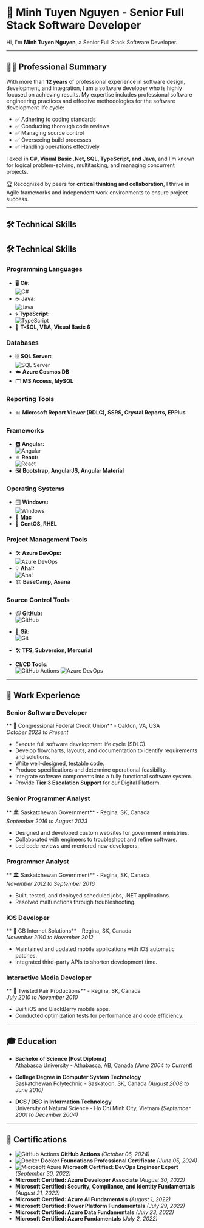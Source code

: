 # 🌟 Minh Tuyen Nguyen - Senior Full Stack Software Developer

Hi, I'm **Minh Tuyen Nguyen**, a Senior Full Stack Software Developer.  

---

## 🧑‍💻 Professional Summary

With more than **12 years** of professional experience in software design, development, and integration, I am a software developer who is highly focused on achieving results. My expertise includes professional software engineering practices and effective methodologies for the software development life cycle:

- ✅ Adhering to coding standards  
- ✅ Conducting thorough code reviews  
- ✅ Managing source control  
- ✅ Overseeing build processes  
- ✅ Handling operations effectively  

I excel in **C#, Visual Basic .Net, SQL, TypeScript, and Java**, and I’m known for logical problem-solving, multitasking, and managing concurrent projects.  

🏆 Recognized by peers for **critical thinking and collaboration**, I thrive in Agile frameworks and independent work environments to ensure project success.

---

## 🛠️ Technical Skills

## 🛠️ Technical Skills

### **Programming Languages**  
- 🖥️ **C#:**  
  ![C#](https://img.shields.io/badge/C%23-239120?style=flat&logo=csharp&logoColor=white)  
- ☕ **Java:**  
  ![Java](https://img.shields.io/badge/Java-007396?style=flat&logo=java&logoColor=white)  
- 🌀 **TypeScript:**  
  ![TypeScript](https://img.shields.io/badge/TypeScript-007ACC?style=flat&logo=typescript&logoColor=white)  
- 📜 **T-SQL, VBA, Visual Basic 6**

### **Databases**  
- 🗄️ **SQL Server:**  
  ![SQL Server](https://img.shields.io/badge/SQL%20Server-CC2927?style=flat&logo=microsoftsqlserver&logoColor=white)  
- ☁️ **Azure Cosmos DB**  
- 🗂️ **MS Access, MySQL**

### **Reporting Tools**  
- 📊 **Microsoft Report Viewer (RDLC), SSRS, Crystal Reports, EPPlus**

### **Frameworks**  
- 🅰️ **Angular:**  
  ![Angular](https://img.shields.io/badge/Angular-DD0031?style=flat&logo=angular&logoColor=white)  
- ⚛️ **React:**  
  ![React](https://img.shields.io/badge/React-61DAFB?style=flat&logo=react&logoColor=black)  
- 🖼️ **Bootstrap, AngularJS, Angular Material**

### **Operating Systems**  
- 🪟 **Windows:**  
  ![Windows](https://img.shields.io/badge/Windows-0078D6?style=flat&logo=windows&logoColor=white)  
- 🍎 **Mac**  
- 🐧 **CentOS, RHEL**

### **Project Management Tools**  
- 🛠️ **Azure DevOps:**  
  ![Azure DevOps](https://img.shields.io/badge/Azure%20DevOps-0078D7?style=flat&logo=azuredevops&logoColor=white)  
- 💡 **Aha!:**  
  ![Aha!](https://img.shields.io/badge/Aha!-0078D7?style=flat&logo=aha&logoColor=white)  
- 🏗️ **BaseCamp, Asana**

### **Source Control Tools**  
- 🐱 **GitHub:**  
  ![GitHub](https://img.shields.io/badge/GitHub-181717?style=flat&logo=github&logoColor=white)  
- 🌲 **Git:**  
  ![Git](https://img.shields.io/badge/Git-F05032?style=flat&logo=git&logoColor=white)  
- 🛠️ **TFS, Subversion, Mercurial**


- **CI/CD Tools:**  
  ![GitHub Actions](https://img.shields.io/badge/GitHub%20Actions-2088FF?style=flat&logo=githubactions&logoColor=white)
  ![Azure DevOps](https://img.shields.io/badge/Azure%20DevOps-2088FF?style=flat&logo=azuredevops&logoColor=white)  
  

---

## 💼 Work Experience

### Senior Software Developer  
** 🏦 Congressional Federal Credit Union** - Oakton, VA, USA  
*October 2023 to Present*

- Execute full software development life cycle (SDLC).  
- Develop flowcharts, layouts, and documentation to identify requirements and solutions.  
- Write well-designed, testable code.  
- Produce specifications and determine operational feasibility.  
- Integrate software components into a fully functional software system.  
- Provide **Tier 3 Escalation Support** for our Digital Platform.  

### Senior Programmer Analyst  
** 🏛️ Saskatchewan Government** - Regina, SK, Canada  
*September 2016 to August 2023*

- Designed and developed custom websites for government ministries.  
- Collaborated with engineers to troubleshoot and refine software.  
- Led code reviews and mentored new developers.  

### Programmer Analyst  
** 🏛️ Saskatchewan Government** - Regina, SK, Canada  
*November 2012 to September 2016*

- Built, tested, and deployed scheduled jobs, .NET applications.  
- Resolved malfunctions through troubleshooting.  

### iOS Developer  
** 🏢 GB Internet Solutions** - Regina, SK, Canada  
*November 2010 to November 2012*

- Maintained and updated mobile applications with iOS automatic patches.  
- Integrated third-party APIs to shorten development time.  

### Interactive Media Developer  
** 🏢 Twisted Pair Productions** - Regina, SK, Canada  
*July 2010 to November 2010*

- Built iOS and BlackBerry mobile apps.  
- Conducted optimization tests for performance and code efficiency.  

---

## 🎓 Education

- **Bachelor of Science (Post Diploma)**  
  Athabasca University - Athabasca, AB, Canada *(June 2004 to Current)*  

- **College Degree in Computer System Technology**  
  Saskatchewan Polytechnic - Saskatoon, SK, Canada *(August 2008 to June 2010)*  

- **DCS / DEC in Information Technology**  
  University of Natural Science - Ho Chi Minh City, Vietnam *(September 2001 to December 2004)*  

---

## 🏅 Certifications

- ![GitHub Actions](https://img.shields.io/badge/GitHub%20Actions-2088FF?style=flat&logo=githubactions&logoColor=white) **GitHub Actions** *(October 06, 2024)*  
- ![Docker](https://img.shields.io/badge/Docker-2496ED?style=flat&logo=docker&logoColor=white) **Docker Foundations Professional Certificate** *(June 05, 2024)*  
- ![Microsoft Azure](https://img.shields.io/badge/Microsoft%20Azure-0078D4?style=flat&logo=microsoftazure&logoColor=white) **Microsoft Certified: DevOps Engineer Expert** *(September 30, 2022)*  
- **Microsoft Certified: Azure Developer Associate** *(August 30, 2022)*  
- **Microsoft Certified: Security, Compliance, and Identity Fundamentals** *(August 21, 2022)*  
- **Microsoft Certified: Azure AI Fundamentals** *(August 1, 2022)*  
- **Microsoft Certified: Power Platform Fundamentals** *(July 29, 2022)*  
- **Microsoft Certified: Azure Data Fundamentals** *(July 23, 2022)*  
- **Microsoft Certified: Azure Fundamentals** *(July 2, 2022)*
